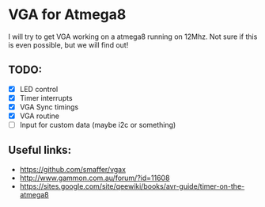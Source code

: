 # VGA for Atmega8

I will try to get VGA working on a atmega8 running on 12Mhz. Not sure if this is even possible, but we will find out!

## TODO:

- [x] LED control
- [x] Timer interrupts
- [x] VGA Sync timings
- [x] VGA routine
- [ ] Input for custom data (maybe i2c or something)

## Useful links:

- https://github.com/smaffer/vgax
- http://www.gammon.com.au/forum/?id=11608
- https://sites.google.com/site/qeewiki/books/avr-guide/timer-on-the-atmega8
